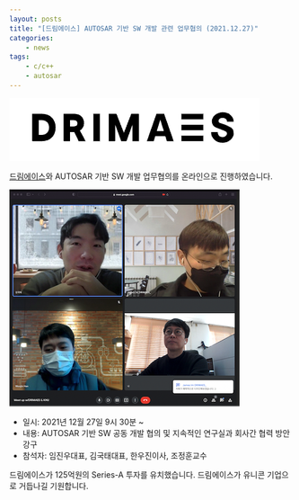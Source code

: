 ```yaml
---
layout: posts
title: "[드림에이스] AUTOSAR 기반 SW 개발 관련 업무협의 (2021.12.27)"
categories: 
    - news
tags: 
    - c/c++
    - autosar
---
```


![Drimaes logo](/assets/img/post/drimaes_logo.png)

[드림에이스](https://drimaes.com/)와 AUTOSAR 기반 SW 개발 업무협의를 온라인으로 진행하였습니다.

![드림에이스 업무 협의](/assets/img/post/2021.12.27_drimaes_small.png)

- 일시: 2021년 12월 27일 9시 30분 ~
- 내용: AUTOSAR 기반 SW 공동 개발 협의 및 지속적인 연구실과 회사간 협력 방안 강구
- 참석자: 임진우대표, 김국태대표, 한우진이사, 조정훈교수

드림에이스가 125억원의 Series-A 투자를 유치했습니다. 드림에이스가 유니콘 기업으로 거듭나길 기원합니다.

